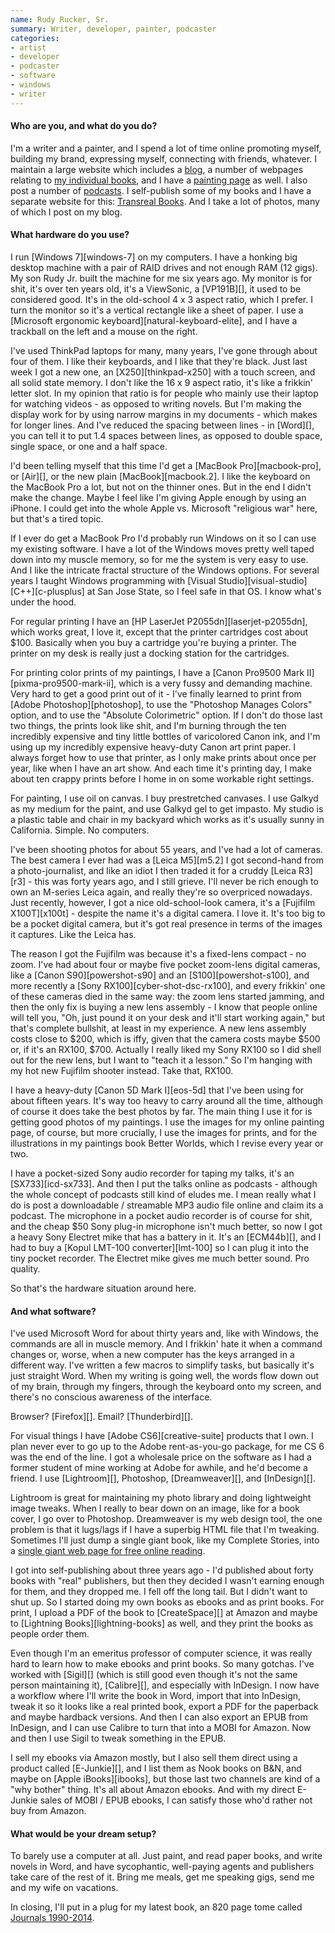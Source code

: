 ```yaml
---
name: Rudy Rucker, Sr.
summary: Writer, developer, painter, podcaster
categories:
- artist
- developer
- podcaster
- software
- windows
- writer
---
```


#### Who are you, and what do you do?

I'm a writer and a painter, and I spend a lot of time online promoting myself, building my brand, expressing myself, connecting with friends, whatever. I maintain a large website which includes a [blog](http://www.rudyrucker.com/blog/ "Rudy's weblog."), a number of webpages relating to [my individual books](http://www.rudyrucker.com/blog/books/ "Rudy's books."), and I have a [painting page](http://www.rudyrucker.com/paintings/ "Rudy's paintings.") as well. I also post a number of [podcasts](http://www.rudyrucker.com/podcasts/ "Rudy's podcasts."). I self-publish some of my books and I have a separate website for this: [Transreal Books](http://www.transrealbooks.com/ "Rudy's book publishing service."). And I take a lot of photos, many of which I post on my blog.

#### What hardware do you use?

I run [Windows 7][windows-7] on my computers. I have a honking big desktop machine with a pair of RAID drives and not enough RAM (12 gigs). My son Rudy Jr. built the machine for me six years ago. My monitor is for shit, it's over ten years old, it's a ViewSonic, a [VP191B][], it used to be considered good. It's in the old-school 4 x 3 aspect ratio, which I prefer. I turn the monitor so it's a vertical rectangle like a sheet of paper. I use a [Microsoft ergonomic keyboard][natural-keyboard-elite], and I have a trackball on the left and a mouse on the right.

I've used ThinkPad laptops for many, many years, I've gone through about four of them. I like their keyboards, and I like that they're black. Just last week I got a new one, an [X250][thinkpad-x250] with a touch screen, and all solid state memory. I don't like the 16 x 9 aspect ratio, it's like a frikkin' letter slot. In my opinion that ratio is for people who mainly use their laptop for watching videos - as opposed to writing novels. But I'm making the display work for by using narrow margins in my documents­ - which makes for longer lines. And I've reduced the spacing between lines - in [Word][], you can tell it to put 1.4 spaces between lines, as opposed to double space, single space, or one and a half space.

I'd been telling myself that this time I'd get a [MacBook Pro][macbook-pro], or [Air][], or the new plain [MacBook][macbook.2]. I like the keyboard on the MacBook Pro a lot, but not on the thinner ones. But in the end I didn't make the change. Maybe I feel like I'm giving Apple enough by using an iPhone. I could get into the whole Apple vs. Microsoft "religious war" here, but that's a tired topic.

If I ever do get a MacBook Pro I'd probably run Windows on it so I can use my existing software. I have a lot of the Windows moves pretty well taped down into my muscle memory, so for me the system is very easy to use. And I like the intricate fractal structure of the Windows options. For several years I taught Windows programming with [Visual Studio][visual-studio] [C++][c-plusplus] at San Jose State, so I feel safe in that OS. I know what's under the hood.

For regular printing I have an [HP LaserJet P2055dn][laserjet-p2055dn], which works great, I love it, except that the printer cartridges cost about $100. Basically when you buy a cartridge you're buying a printer. The printer on my desk is really just a docking station for the cartridges.

For printing color prints of my paintings, I have a [Canon Pro9500 Mark II][pixma-pro9500-mark-ii], which is a very fussy and demanding machine. Very hard to get a good print out of it - I've finally learned to print from [Adobe Photoshop][photoshop], to use the "Photoshop Manages Colors" option, and to use the "Absolute Colorimetric" option. If I don't do those last two things, the prints look like shit, and I'm burning through the ten incredibly expensive and tiny little bottles of varicolored Canon ink, and I'm using up my incredibly expensive heavy-duty Canon art print paper. I always forget how to use that printer, as I only make prints about once per year, like when I have an art show. And each time it's printing day, I make about ten crappy prints before I home in on some workable right settings.

For painting, I use oil on canvas. I buy prestretched canvases. I use Galkyd as my medium for the paint, and use Galkyd gel to get impasto. My studio is a plastic table and chair in my backyard which works as it's usually sunny in California. Simple. No computers.

I've been shooting photos for about 55 years, and I've had a lot of cameras. The best camera I ever had was a [Leica M5][m5.2] I got second-hand from a photo-journalist, and like an idiot I then traded it for a cruddy [Leica R3­][r3] - this was forty years ago, and I still grieve. I'll never be rich enough to own an M-series Leica again, and really they're so overpriced nowadays. Just recently, however, I got a nice old-school-look camera, it's a [Fujifilm X100T­][x100t] - despite the name it's a digital camera. I love it. It's too big to be a pocket digital camera, but it's got real presence in terms of the images it captures. Like the Leica has.

The reason I got the Fujifilm was because it's a fixed-lens compact - no zoom. I've had about four or maybe five pocket zoom-lens digital cameras, like a [Canon S90][powershot-s90] and an [S100][powershot-s100], and more recently a [Sony RX100][cyber-shot-dsc-rx100], and every frikkin' one of these cameras died in the same way: the zoom lens started jamming, and then the only fix is buying a new lens assembly - I know that people online will tell you, "Oh, just pound it on your desk and it'll start working again," but that's complete bullshit, at least in my experience. A new lens assembly costs close to $200, which is iffy, given that the camera costs maybe $500 or, if it's an RX100, $700. Actually I really liked my Sony RX100 so I did shell out for the new lens, but I want to "teach it a lesson." So I'm hanging with my hot new Fujifilm shooter instead. Take that, RX100.

I have a heavy-duty [Canon 5D Mark I][eos-5d] that I've been using for about fifteen years. It's way too heavy to carry around all the time, although of course it does take the best photos by far. The main thing I use it for is getting good photos of my paintings. I use the images for my online painting page, of course, but more crucially, I use the images for prints, and for the illustrations in my paintings book Better Worlds, which I revise every year or two.

I have a pocket-sized Sony audio recorder for taping my talks, it's an [SX733][icd-sx733]. And then I put the talks online as podcasts - although the whole concept of podcasts still kind of eludes me. I mean really what I do is post a downloadable / streamable MP3 audio file online and claim its a podcast. The microphone in a pocket audio recorder is of course for shit, and the cheap $50 Sony plug-in microphone isn't much better, so now I got a heavy Sony Electret mike that has a battery in it. It's an [ECM44b][], and I had to buy a [Kopul LMT-100 converter][lmt-100] so I can plug it into the tiny pocket recorder. The Electret mike gives me much better sound. Pro quality.

So that's the hardware situation around here.

#### And what software?

I've used Microsoft Word for about thirty years and, like with Windows, the commands are all in muscle memory. And I frikkin' hate it when a command changes or, worse, when a new computer has the keys arranged in a different way. I've written a few macros to simplify tasks, but basically it's just straight Word. When my writing is going well, the words flow down out of my brain, through my fingers, through the keyboard onto my screen, and there's no conscious awareness of the interface.

Browser? [Firefox][]. Email? [Thunderbird][].

For visual things I have [Adobe CS6][creative-suite] products that I own. I plan never ever to go up to the Adobe rent-as-you-go package, for me CS 6 was the end of the line. I got a wholesale price on the software as I had a former student of mine working at Adobe for awhile, and he'd become a friend. I use [Lightroom][], Photoshop, [Dreamweaver][], and [InDesign][].

Lightroom is great for maintaining my photo library and doing lightweight image tweaks. When I really to bear down on an image, like for a book cover, I go over to Photoshop. Dreamweaver is my web design tool, the one problem is that it lugs/lags if I have a superbig HTML file that I'm tweaking. Sometimes I'll just dump a single giant book, like my Complete Stories, into a [single giant web page for free online reading](http://www.rudyrucker.com/transrealbooks/completestories/ "Rudy's 'Complete Stories' book.").

I got into self-publishing about three years ago - I'd published about forty books with "real" publishers, but then they decided I wasn't earning enough for them, and they dropped me. I fell off the long tail. But I didn't want to shut up. So I started doing my own books as ebooks and as print books. For print, I upload a PDF of the book to [CreateSpace][] at Amazon and maybe to [Lightning Books][lightning-books] as well, and they print the books as people order them.

Even though I'm an emeritus professor of computer science, it was really hard to learn how to make ebooks and print books. So many gotchas. I've worked with [Sigil][] (which is still good even though it's not the same person maintaining it), [Calibre][], and especially with InDesign. I now have a workflow where I'll write the book in Word, import that into InDesign, tweak it so it looks like a real printed book, export a PDF for the paperback and maybe hardback versions. And then I can also export an EPUB from InDesign, and I can use Calibre to turn that into a MOBI for Amazon. Now and then I use Sigil to tweak something in the EPUB.

I sell my ebooks via Amazon mostly, but I also sell them direct using a product called [E-Junkie][], and I list them as Nook books on B&N, and maybe on [Apple iBooks][ibooks], but those last two channels are kind of a "why bother" thing. It's all about Amazon ebooks. And with my direct E-Junkie sales of MOBI / EPUB ebooks, I can satisfy those who'd rather not buy from Amazon.

#### What would be your dream setup?

To barely use a computer at all. Just paint, and read paper books, and write novels in Word, and have sycophantic, well-paying agents and publishers take care of the rest of it. Bring me meals, get me speaking gigs, send me and my wife on vacations.

In closing, I'll put in a plug for my latest book, an 820 page tome called [Journals 1990-2014](http://www.rudyrucker.com/journals/ "Rudy's journal book.").